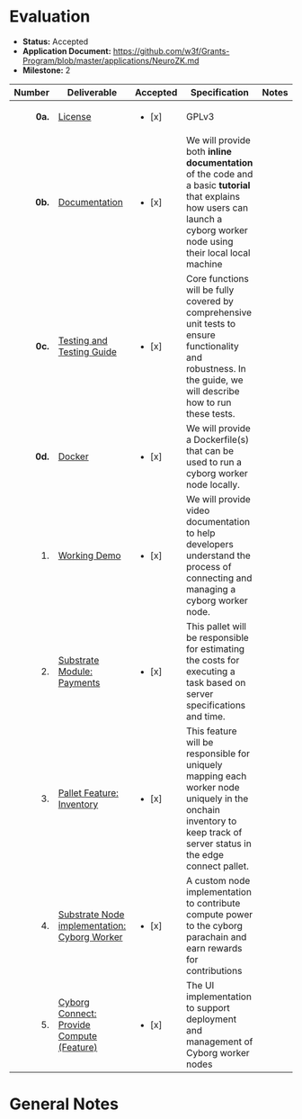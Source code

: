# Evaluation

- **Status:** Accepted
- **Application Document:** https://github.com/w3f/Grants-Program/blob/master/applications/NeuroZK.md
- **Milestone:** 2

| Number | Deliverable | Accepted | Specification | Notes |
| -----: | ----------- | ------------- | ------------- | ------------- |
| **0a.** | [License](https://github.com/Cyborg-Network/cyborg-parachain/blob/master/LICENSE) | <ul><li>[x] </li></ul> | GPLv3 |
| **0b.** | [Documentation](https://github.com/Cyborg-Network/cyborg-parachain/blob/master/Local%20Testing%20NeuroZK_Milestone2.md) | <ul><li>[x] </li></ul> | We will provide both **inline documentation** of the code and a basic **tutorial** that explains how users can launch a cyborg worker node using their local local machine|
| **0c.** | [Testing and Testing Guide](https://github.com/Cyborg-Network/cyborg-parachain/blob/master/Local%20Testing%20NeuroZK_Milestone2.md) | <ul><li>[x] </li></ul> | Core functions will be fully covered by comprehensive unit tests to ensure functionality and robustness. In the guide, we will describe how to run these tests. |
| **0d.** | [Docker](https://github.com/Cyborg-Network/cyborg-parachain/blob/master/Dockerfile) | <ul><li>[x] </li></ul> | We will provide a Dockerfile(s) that can be used to run a cyborg worker node locally. |
| 1. | [Working Demo](https://drive.google.com/file/d/1CH4jOeUVysjtjtjeJ0kl8g_2Wa3zHAjx/view) | <ul><li>[x] </li></ul> | We will provide video documentation to help developers understand the process of connecting and managing a cyborg worker node.|
| 2. | [Substrate Module: Payments](https://github.com/Cyborg-Network/cyborg-parachain/blob/master/pallets/payment/README.md) | <ul><li>[x] </li></ul> | This pallet will be responsible for estimating the costs for executing a task based on server specifications and time. |
| 3. | [Pallet Feature: Inventory](https://github.com/Cyborg-Network/cyborg-parachain/blob/master/pallets/edge-connect/README.md) | <ul><li>[x] </li></ul> | This feature will be responsible for uniquely mapping each worker node uniquely in the onchain inventory to keep track of server status in the edge connect pallet. |
| 4. | [Substrate Node implementation: Cyborg Worker](https://github.com/Cyborg-Network/Cyborg-worker-node) | <ul><li>[x] </li></ul> | A custom node implementation to contribute compute power to the cyborg parachain and earn rewards for contributions|
| 5. | [Cyborg Connect: Provide Compute (Feature)](https://github.com/Cyborg-Network/cyborg-connect)  | <ul><li>[x] </li></ul> | The UI implementation to support deployment and management of Cyborg worker nodes|

# General Notes
